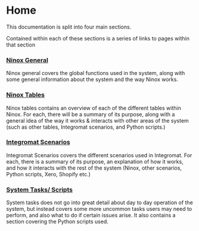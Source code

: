 # Home

This documentation is split into four main sections.

Contained within each of these sections is a series of links to pages within that section

### [Ninox General](ninoxGeneral/index.md)

Ninox general covers the global functions used in the system, along with some general information about the system and the way Ninox works.

### [Ninox Tables](ninoxTables/index.md)

Ninox tables contains an overview of each of the different tables within Ninox. For each, there will be a summary of its purpose, along with a general idea of the way it works & interacts with other areas of the system (such as other tables, Integromat scenarios, and Python scripts.)

### [Integromat Scenarios](integromatScenarios/index.md)

Integromat Scenarios covers the different scenarios used in Integromat. For each, there is a summary of its purpose, an explanation of how it works, and how it interacts with the rest of the system (Ninox, other scenarios, Python scripts, Xero, Shopify etc.)

### [System Tasks/ Scripts](systemTasks/index.md)

System tasks does not go into great detail about day to day operation of the system, but instead covers some more uncommon tasks users may need to perform, and also what to do if certain issues arise. It also contains a section covering the Python scripts used.
